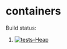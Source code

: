 # containers

Build status:

1. [![tests-Heap](https://github.com/ohorban/containers_p/actions/workflows/tests-Heap.yml/badge.svg)](https://github.com/ohorban/containers_p/actions/workflows/tests-Heap.yml)
